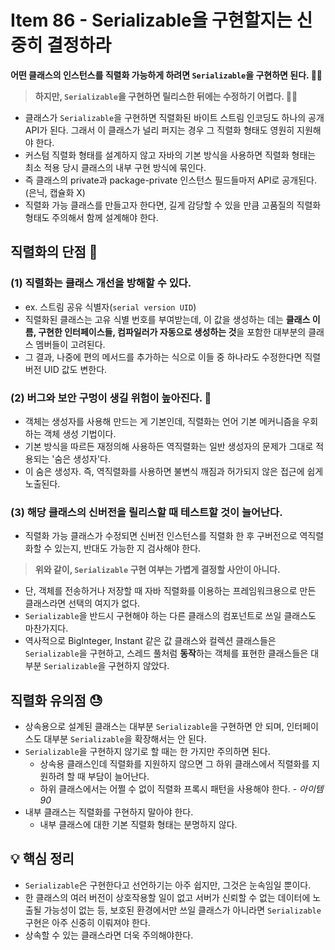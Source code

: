 # Item 86  - Serializable을 구현할지는 신중히 결정하라

**어떤 클래스의 인스턴스를 직렬화 가능하게 하려면 `Serializable`을 구현하면 된다. 👨‍💻**

> **하지만, `Serializable`을 구현하면 릴리스한 뒤에는 수정하기 어렵다. 🤦‍♀️**

- 클래스가 `Serializable`을 구현하면 직렬화된 바이트 스트림 인코딩도 하나의 공개 API가 된다. 그래서 이 클래스가 널리 퍼지는 경우 그 직렬화 형태도 영원히 지원해야 한다.
- 커스텀 직렬화 형태를 설계하지 않고 자바의 기본 방식을 사용하면 직렬화 형태는 최소 적용 당시 클래스의 내부 구현 방식에 묶인다.
- 즉 클래스의 private과 package-private 인스턴스 필드들마저 API로 공개된다. (은닉, 캡슐화 X)
- 직렬화 가능 클래스를 만들고자 한다면, 길게 감당할 수 있을 만큼 고품질의 직렬화 형태도 주의해서 함께 설계해야 한다.

## **직렬화의 단점 🤔**

### **(1) 직렬화는 클래스 개선을 방해할 수 있다.**

- ex. 스트림 공유 식별자(`serial version UID`)
- 직렬화된 클래스는 고유 식별 번호를 부여받는데, 이 값을 생성하는 데는 **클래스 이름, 구현한 인터페이스들, 컴파일러가 자동으로 생성하는 것**을 포함한 대부분의 클래스 멤버들이 고려된다.
- 그 결과, 나중에 편의 메서드를 추가하는 식으로 이들 중 하나라도 수정한다면 직렬 버전 UID 값도 변한다.

### **(2) 버그와 보안 구멍이 생길 위험이 높아진다. 🐛**

- 객체는 생성자를 사용해 만드는 게 기본인데, 직렬화는 언어 기본 메커니즘을 우회하는 객체 생성 기법이다.
- 기본 방식을 따르든 재정의해 사용하든 역직렬화는 일반 생성자의 문제가 그대로 적용되는 '숨은 생성자'다.
- 이 숨은 생성자. 즉, 역직렬화를 사용하면 불변식 깨짐과 허가되지 않은 접근에 쉽게 노출된다.

### **(3) 해당 클래스의 신버전을 릴리스할 때 테스트할 것이 늘어난다.**

- 직렬화 가능 클래스가 수정되면 신버전 인스턴스를 직렬화 한 후 구버전으로 역직렬화할 수 있는지, 반대도 가능한 지 검사해야 한다.

> **위와 같이, `Serializable` 구현 여부는 가볍게 결정할 사안이 아니다.**

- 단, 객체를 전송하거나 저장할 때 자바 직렬화를 이용하는 프레임워크용으로 만든 클래스라면 선택의 여지가 없다.
- `Serializable`을 반드시 구현해야 하는 다른 클래스의 컴포넌트로 쓰일 클래스도 마찬가지다.
- 역사적으로 BigInteger, Instant 같은 값 클래스와 컬렉션 클래스들은 `Serializable`을 구현하고, 스레드 풀처럼 **동작**하는 객체를 표현한 클래스들은 대부분 `Serializable`을 구현하지 않았다.

## **직렬화 유의점 😓**

- 상속용으로 설계된 클래스는 대부분 `Serializable`을 구현하면 안 되며, 인터페이스도 대부분 `Serializable`을 확장해서는 안 된다.
- `Serializable`을 구현하지 않기로 할 때는 한 가지만 주의하면 된다.
    - 상속용 클래스인데 직렬화를 지원하지 않으면 그 하위 클래스에서 직렬화를 지원하려 할 때 부담이 늘어난다.
    - 하위 클래스에서는 어쩔 수 없이 직렬화 프록시 패턴을 사용해야 한다. - *아이템 90*
- 내부 클래스는 직렬화를 구현하지 말아야 한다.
    - 내부 클래스에 대한 기본 직렬화 형태는 분명하지 않다.

## **💡 핵심 정리**

- `Serializable`은 구현한다고 선언하기는 아주 쉽지만, 그것은 눈속임일 뿐이다.
- 한 클래스의 여러 버전이 상호작용할 일이 없고 서버가 신뢰할 수 없는 데이터에 노출될 가능성이 없는 등, 보호된 환경에서만 쓰일 클래스가 아니라면 `Serializable` 구현은 아주 신중히 이뤄져야 한다.
- 상속할 수 있는 클래스라면 더욱 주의해야한다.
